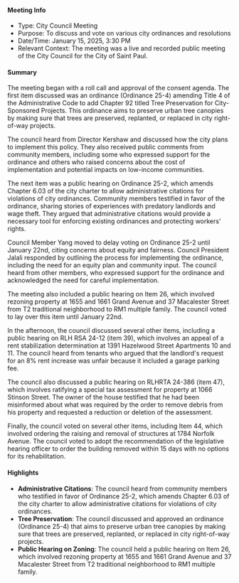 ---
---

#### Meeting Info
* Type: City Council Meeting
* Purpose: To discuss and vote on various city ordinances and resolutions
* Date/Time: January 15, 2025, 3:30 PM
* Relevant Context: The meeting was a live and recorded public meeting of the City Council for the City of Saint Paul.

#### Summary

The meeting began with a roll call and approval of the consent agenda. The first item discussed was an ordinance (Ordinance 25-4) amending Title 4 of the Administrative Code to add Chapter 92 titled Tree Preservation for City-Sponsored Projects. This ordinance aims to preserve urban tree canopies by making sure that trees are preserved, replanted, or replaced in city right-of-way projects.

The council heard from Director Kershaw and discussed how the city plans to implement this policy. They also received public comments from community members, including some who expressed support for the ordinance and others who raised concerns about the cost of implementation and potential impacts on low-income communities.

The next item was a public hearing on Ordinance 25-2, which amends Chapter 6.03 of the city charter to allow administrative citations for violations of city ordinances. Community members testified in favor of the ordinance, sharing stories of experiences with predatory landlords and wage theft. They argued that administrative citations would provide a necessary tool for enforcing existing ordinances and protecting workers' rights.

Council Member Yang moved to delay voting on Ordinance 25-2 until January 22nd, citing concerns about equity and fairness. Council President Jalali responded by outlining the process for implementing the ordinance, including the need for an equity plan and community input. The council heard from other members, who expressed support for the ordinance and acknowledged the need for careful implementation.

The meeting also included a public hearing on Item 26, which involved rezoning property at 1655 and 1661 Grand Avenue and 37 Macalester Street from T2 traditional neighborhood to RM1 multiple family. The council voted to lay over this item until January 22nd.

In the afternoon, the council discussed several other items, including a public hearing on RLH RSA 24-12 (item 39), which involves an appeal of a rent stabilization determination at 1391 Hazelwood Street Apartments 10 and 11. The council heard from tenants who argued that the landlord's request for an 8% rent increase was unfair because it included a garage parking fee.

The council also discussed a public hearing on RLHRTA 24-386 (item 47), which involves ratifying a special tax assessment for property at 1066 Stinson Street. The owner of the house testified that he had been misinformed about what was required by the order to remove debris from his property and requested a reduction or deletion of the assessment.

Finally, the council voted on several other items, including Item 44, which involved ordering the raising and removal of structures at 1784 Norfolk Avenue. The council voted to adopt the recommendation of the legislative hearing officer to order the building removed within 15 days with no options for its rehabilitation.

#### Highlights

* **Administrative Citations**: The council heard from community members who testified in favor of Ordinance 25-2, which amends Chapter 6.03 of the city charter to allow administrative citations for violations of city ordinances.
* **Tree Preservation**: The council discussed and approved an ordinance (Ordinance 25-4) that aims to preserve urban tree canopies by making sure that trees are preserved, replanted, or replaced in city right-of-way projects.
* **Public Hearing on Zoning**: The council held a public hearing on Item 26, which involved rezoning property at 1655 and 1661 Grand Avenue and 37 Macalester Street from T2 traditional neighborhood to RM1 multiple family.

